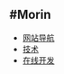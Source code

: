 ## #Morin

* [网站导航](https://github.com/morinyan/code-hamster/blob/master/%E7%BD%91%E7%AB%99%E5%AF%BC%E8%88%AA.md)
* [技术](https://github.com/morinyan/code-hamster/blob/master/%E6%8A%80%E6%9C%AF.md)
* [在线开发](https://github.com/morinyan/code-hamster/blob/master/%E5%9C%A8%E7%BA%BF%E5%BC%80%E5%8F%91.md)
